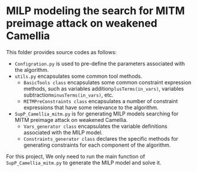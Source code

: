 # MILP modeling the search for MITM preimage attack on weakened Camellia

This folder provides source codes as follows: 

* `Configration.py` is used to pre-define the parameters associated with the algorithm. 
* `utils.py` encapsulates some common tool methods. 
  * `BasicTools class` encapsulates some common constraint expression methods, such as variables addition`plusTerms(in_vars)`, variables subtraction`minusTerms(in_vars)`, etc.
  * `MITMPreConstraints class` encapsulates a number of constraint expressions that have some relevance to the algorithm.
* `SupP_Camellia_mitm.py` is for generating MILP models searching for MITM preimage attack on weakened Camellia.
  * `Vars_generator class` encapsulates the variable definitions associated with the MILP model. 
  * `Constraints_generator class` declares the specific methods for generating constraints for each component of the algorithm.

For this project, We only need to run the main function of `SupP_Camellia_mitm.py` to generate the MILP model and solve it.